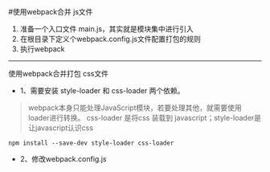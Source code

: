 #使用webpack合并 js文件
1. 准备一个入口文件 main.js，其实就是模块集中进行引入
2. 在根目录下定义个webpack.config.js文件配置打包的规则
3. 执行webpack
---
使用webpack合并打包 css文件
- 1、需要安装 style-loader 和 css-loader 两个依赖。
>webpack本身只能处理JavaScript模块，若要处理其他，就需要使用 loader进行转换。
css-loader 是将css 装载到 javascript；style-loader是让javascript认识css 

```
npm install --save-dev style-loader css-loader
```

- 2、修改webpack.config.js
